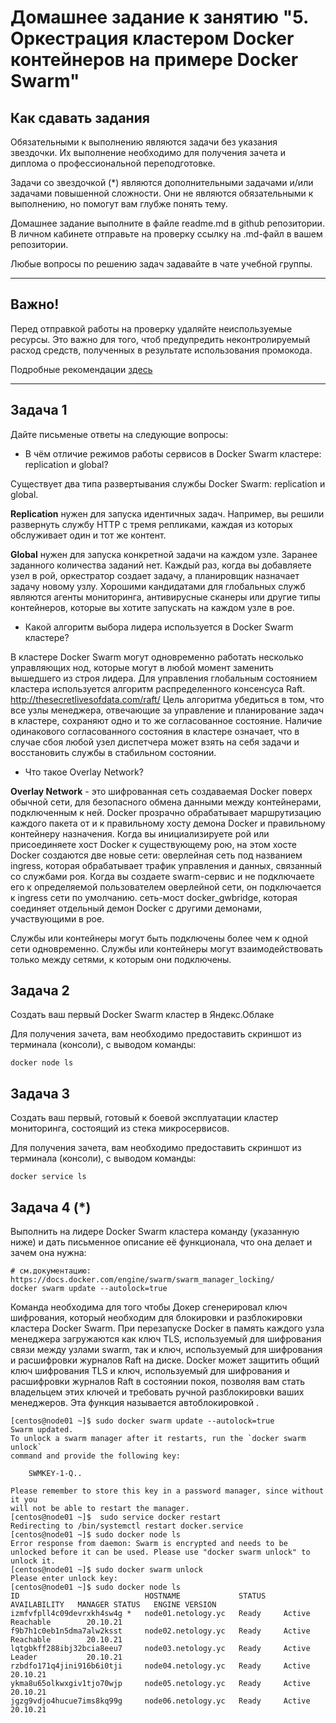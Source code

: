 # Домашнее задание к занятию "5. Оркестрация кластером Docker контейнеров на примере Docker Swarm"

## Как сдавать задания

Обязательными к выполнению являются задачи без указания звездочки. Их выполнение необходимо для получения зачета и диплома о профессиональной переподготовке.

Задачи со звездочкой (*) являются дополнительными задачами и/или задачами повышенной сложности. Они не являются обязательными к выполнению, но помогут вам глубже понять тему.

Домашнее задание выполните в файле readme.md в github репозитории. В личном кабинете отправьте на проверку ссылку на .md-файл в вашем репозитории.

Любые вопросы по решению задач задавайте в чате учебной группы.

---


## Важно!

Перед отправкой работы на проверку удаляйте неиспользуемые ресурсы.
Это важно для того, чтоб предупредить неконтролируемый расход средств, полученных в результате использования промокода.

Подробные рекомендации [здесь](https://github.com/netology-code/virt-homeworks/blob/virt-11/r/README.md)

---

## Задача 1

Дайте письменые ответы на следующие вопросы:

- В чём отличие режимов работы сервисов в Docker Swarm кластере: replication и global?

Существует два типа развертывания службы Docker Swarm: replication и global.

**Replication** нужен для запуска идентичных задач. Например, вы решили развернуть службу HTTP с тремя репликами, каждая из которых обслуживает один и тот же контент.

**Global** нужен для запуска конкретной задачи на каждом узле. Заранее заданного количества заданий нет. Каждый раз, когда вы добавляете узел в рой, оркестратор создает задачу, а планировщик назначает задачу новому узлу. Хорошими кандидатами для глобальных служб являются агенты мониторинга, антивирусные сканеры или другие типы контейнеров, которые вы хотите запускать на каждом узле в рое.


- Какой алгоритм выбора лидера используется в Docker Swarm кластере?

В кластере Docker Swarm могут одновременно работать несколько управляющих нод, которые могут в любой момент заменить вышедшего из строя лидера. 
Для управления глобальным состоянием кластера используется алгоритм распределенного консенсуса Raft. http://thesecretlivesofdata.com/raft/
Цель алгоритма убедиться в том, что все узлы менеджера, отвечающие за управление и планирование задач в кластере, сохраняют одно и то же согласованное состояние.
Наличие одинакового согласованного состояния в кластере означает, что в случае сбоя любой узел диспетчера может взять на себя задачи и восстановить службы в стабильном состоянии. 


- Что такое Overlay Network?

**Overlay Network** - это шифрованная сеть создаваемая Docker поверх обычной сети, для безопасного обмена данными между контейнерами, подключенным к ней. Docker прозрачно обрабатывает маршрутизацию каждого пакета от и к правильному хосту демона Docker и правильному контейнеру назначения.
Когда вы инициализируете рой или присоединяете хост Docker к существующему рою, на этом хосте Docker создаются две новые сети:
оверлейная сеть под названием ingress, которая обрабатывает трафик управления и данных, связанный со службами роя. Когда вы создаете swarm-сервис и не подключаете его к определяемой пользователем оверлейной сети, он подключается к ingress сети по умолчанию.
сеть-мост docker_gwbridge, которая соединяет отдельный демон Docker с другими демонами, участвующими в рое.

Службы или контейнеры могут быть подключены более чем к одной сети одновременно. Службы или контейнеры могут взаимодействовать только между сетями, к которым они подключены.


## Задача 2

Создать ваш первый Docker Swarm кластер в Яндекс.Облаке

Для получения зачета, вам необходимо предоставить скриншот из терминала (консоли), с выводом команды:
```
docker node ls
```

## Задача 3

Создать ваш первый, готовый к боевой эксплуатации кластер мониторинга, состоящий из стека микросервисов.

Для получения зачета, вам необходимо предоставить скриншот из терминала (консоли), с выводом команды:
```
docker service ls
```

## Задача 4 (*)

Выполнить на лидере Docker Swarm кластера команду (указанную ниже) и дать письменное описание её функционала, что она делает и зачем она нужна:
```
# см.документацию: https://docs.docker.com/engine/swarm/swarm_manager_locking/
docker swarm update --autolock=true
```

Команда необходима для того чтобы Докер сгенерировал ключ шифрования, который необходим для блокировки и разблокировки кластера Docker Swarm.
При перезапуске Docker в память каждого узла менеджера загружаются как ключ TLS, используемый для шифрования связи между узлами swarm, так и ключ, используемый для шифрования и расшифровки журналов Raft на диске. Docker может защитить общий ключ шифрования TLS и ключ, используемый для шифрования и расшифровки журналов Raft в состоянии покоя, позволяя вам стать владельцем этих ключей и требовать ручной разблокировки ваших менеджеров. Эта функция называется автоблокировкой .

```
[centos@node01 ~]$ sudo docker swarm update --autolock=true
Swarm updated.
To unlock a swarm manager after it restarts, run the `docker swarm unlock`
command and provide the following key:

    SWMKEY-1-Q..

Please remember to store this key in a password manager, since without it you
will not be able to restart the manager.
[centos@node01 ~]$  sudo service docker restart
Redirecting to /bin/systemctl restart docker.service
[centos@node01 ~]$ sudo docker node ls
Error response from daemon: Swarm is encrypted and needs to be unlocked before it can be used. Please use "docker swarm unlock" to unlock it.
[centos@node01 ~]$ sudo docker swarm unlock
Please enter unlock key:
[centos@node01 ~]$ sudo docker node ls
ID                            HOSTNAME             STATUS    AVAILABILITY   MANAGER STATUS   ENGINE VERSION
izmfvfpll4c09devrxkh4sw4g *   node01.netology.yc   Ready     Active         Reachable        20.10.21
f9b7h1c0eb1n5dma7alw2ksst     node02.netology.yc   Ready     Active         Reachable        20.10.21
lqtgbkff288ibj32bcia8eeu7     node03.netology.yc   Ready     Active         Leader           20.10.21
rzbdfo171q4jini916b6i0tji     node04.netology.yc   Ready     Active                          20.10.21
ykma8u65olkwxgiv1tjo70wjp     node05.netology.yc   Ready     Active                          20.10.21
jgzg9vdjo4hucue7ims8kq99g     node06.netology.yc   Ready     Active                          20.10.21
```